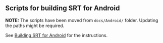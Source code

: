 ## Scripts for building SRT for Android

**NOTE:** The scripts have been moved from `docs/Android/` folder. Updating the paths might be required.

See [Building SRT for Android](../../docs/build/build-android.md) for the instructions.
